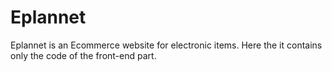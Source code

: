 # Eplannet
Eplannet is an Ecommerce website for electronic items. Here the it contains only the code of the front-end part.
